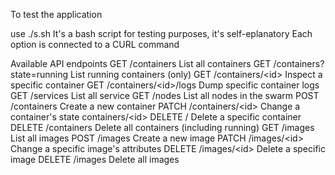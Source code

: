 To test the application

use ./s.sh
It's a bash script for testing purposes, it's self-eplanatory
Each option is connected to a CURL command

Available API endpoints
GET /containers List all containers
GET /containers?state=running List running containers (only)
GET /containers/&lt;id&gt; Inspect a specific container
GET /containers/&lt;id&gt;/logs Dump specific container logs
GET /services List all service
GET /nodes List all nodes in the swarm
POST /containers Create a new container
PATCH /containers/&lt;id&gt; Change a container&#39;s state
containers/&lt;id&gt; DELETE / Delete a specific container
DELETE /containers Delete all containers (including running)
GET /images List all images
POST /images Create a new image
PATCH /images/&lt;id&gt; Change a specific image&#39;s attributes
DELETE /images/&lt;id&gt; Delete a specific image
DELETE /images Delete all images

